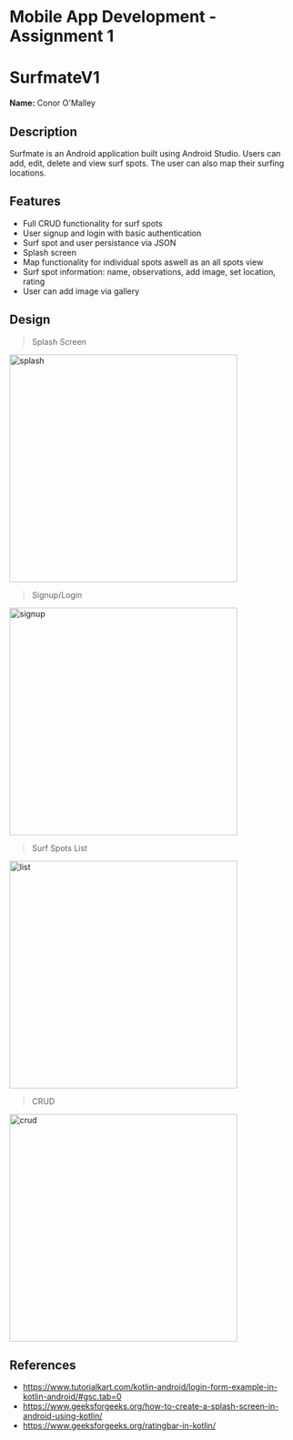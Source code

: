 # Mobile App Development - Assignment 1

# SurfmateV1

__Name:__ Conor O'Malley

## Description

Surfmate is an Android application built using Android Studio. Users can add, edit, delete and view surf spots. The user can also map their surfing locations.

## Features

+ Full CRUD functionality for surf spots
+ User signup and login with basic authentication
+ Surf spot and user persistance via JSON
+ Splash screen
+ Map functionality for individual spots aswell as an all spots view
+ Surf spot information: name, observations, add image, set location, rating
+ User can add image via gallery

## Design
> Splash Screen
<img src="https://github.com/ConorOM1/SurfmateV1/blob/main/splash.png?raw=true" alt="splash" width="400">

> Signup/Login
<img src="https://github.com/ConorOM1/SurfmateV1/blob/main/signup-login.png?raw=true" alt="signup" width="400">

> Surf Spots List
<img src="https://github.com/ConorOM1/SurfmateV1/blob/main/list.png?raw=true" alt="list" width="400">

> CRUD
<img src="https://github.com/ConorOM1/SurfmateV1/blob/main/CRUD.png?raw=true" alt="crud" width="400">

## References

+ https://www.tutorialkart.com/kotlin-android/login-form-example-in-kotlin-android/#gsc.tab=0
+ https://www.geeksforgeeks.org/how-to-create-a-splash-screen-in-android-using-kotlin/
+ https://www.geeksforgeeks.org/ratingbar-in-kotlin/







